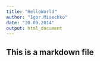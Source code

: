 ```yaml
---
title: "HelloWorld"
author: "Igor.Misechko"
date: "20.09.2014"
output: html_document
---
```


## This is a markdown file


